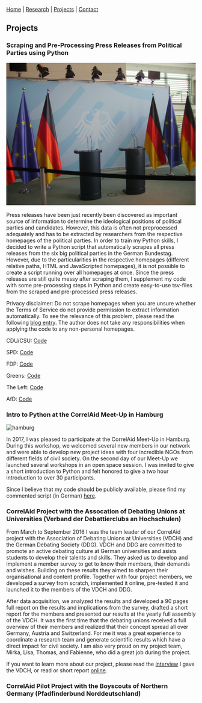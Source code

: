 [Home](https://kostagav.github.io/) | [Research](https://kostagav.github.io/research) | [Projects](https://kostagav.github.io/projects) | [Contact](https://kostagav.github.io/contact)

## Projects

### Scraping and Pre-Processing Press Releases from Political Parties using Python

![press releases](berlin-eu-european-union-federal-chancellery.jpg)

Press releases have been just recently been discovered as important source of information to determine the ideological positions of political parties and candidates. However, this data is often not preprocessed adequately and has to be extracted by researchers from the respective homepages of the political parties. In order to train my Python skills, I decided to write a Python script that automatically scrapes all press releases from the six big political parties in the German Bundestag. However, due to the particularities in the respective homepages (different relative paths, HTML and JavaScripted homepages), it is not possible to create a script running over all homepages at once. Since the press releases are still quite messy after scraping them, I supplement my code with some pre-processing steps in Python and create easy-to-use tsv-files from the scraped and pre-processed press releases.

Privacy disclaimer: Do not scrape homepages when you are unsure whether the Terms of Service do not provide permission to extract information automatically. To see the relevance of this problem, please read the following [blog entry](https://benbernardblog.com/web-scraping-and-crawling-are-perfectly-legal-right/). The author does not take any responsibilities when applying the code to any non-personal homepages.

CDU/CSU: [Code](https://github.com/KostaGav/KostaGav.github.io/tree/master/resources/cdu)

SPD: [Code](https://github.com/KostaGav/KostaGav.github.io/tree/master/resources/spd)

FDP: [Code](https://github.com/KostaGav/KostaGav.github.io/tree/master/resources/fdp)

Greens: [Code](https://github.com/KostaGav/KostaGav.github.io/tree/master/resources/greens)

The Left: [Code](https://github.com/KostaGav/KostaGav.github.io/tree/master/resources/left)

AfD: [Code](https://github.com/KostaGav/KostaGav.github.io/tree/master/resources/afd)

### Intro to Python at the CorrelAid Meet-Up in Hamburg

![hamburg](pexels-photo-167676.jpeg)

In 2017, I was pleased to participate at the CorrelAid Meet-Up in Hamburg. During this workshop, we welcomed several new members in our network and were able to develop new project ideas with four incredible NGOs from different fields of civil society. On the second day of our Meet-Up we launched several workshops in an open space session. I was invited to give a short introduction to Python and felt honored to give a two hour introduction to over 30 participants.

Since I believe that my code should be publicly available, please find my commented script (in German) [here](https://github.com/KostaGav/KostaGav.github.io/blob/master/resources/Python%20Skript%20Meet%20Up%20CorrelAid.ipynb). 

### CorrelAid Project with the Assocation of Debating Unions at Universities (Verband der Debattierclubs an Hochschulen)

From March to September 2016 I was the team leader of our CorrelAid project with the Association of Debating Unions at Universities (VDCH) and the German Debating Society (DDG). VDCH and DDG are committed to promote an active debating culture at German universities and asists students to develop their talents and skills. They asked us to develop and implement a member survey to get to know their members, their demands and wishes. Building on these results they aimed to sharpen their organisational and content profile. Together with four project members, we developed a survey from scratch, implemented it online, pre-tested it and launched it to the members of the VDCH and DDG. 

After data acquisition, we analyzed the results and developed a 90 pages full report on the results and implications from the survey, drafted a short report for the members and presented our results at the yearly full assembly of the VDCH. It was the first time that the debating unions received a full overview of their members and realized that their concept spread all over Germany, Austria and Switzerland. For me it was a great experience to coordinate a research team and generate scientific results which have a direct impact for civil society. I am also very proud on my project team, Mirka, Lisa, Thomas, and Fabienne, who did a great job during the project.

If you want to learn more about our project, please read the [interview](http://www.achteminute.de/20161012/der-gemeinnuetzige-aspekt-macht-viel-aus-konstantin-gavras-von-correlaid-im-interview/) I gave the VDCH, or read or short report [online](http://www.achteminute.de/wp-content/uploads/2016/10/DDG-VDCH-Debattierumfrage-2016-Kurzfassung.pdf).

### CorrelAid Pilot Project with the Boyscouts of Northern Germany (Pfadfinderbund Norddeutschland)
